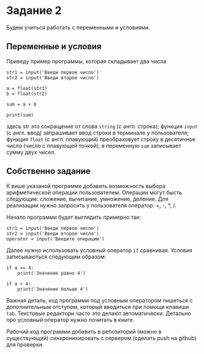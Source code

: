 # Задание 2

Будем учиться работать с переменными и условиями.

## Переменные и условия

Приведу пример программы, которая складывает два числа 

```python3
str1 = input('Введи первое число')
str2 = input('Введи второе число')

a = float(str1)
b = float(str2)

sum = a + b

print(sum)
```

здесь str это сокращение от слова `string` (с англ. строка);
функция `input` (с англ. ввод) запрашивает ввод строки в терминале у пользователя;
функция `float` (с англ. плавующий) преобраховует строку в десятичное число (число с плавующей точкой);
в переменную `sum` записывает сумму двух чисел.

## Собственно задание

К више указаной программе добавить возможность выбора арифметической операции пользователем.
Операции могут бысть следующие: сложение, вычитание, умножение, деление.
Для реализащии нужно запросить у пользователя оператор: +, -, *, /.

Начало программи будет выглядить примерно так:

```python3
str1 = input('Введи первое число')
str2 = input('Введи второе число')
operator = input('Введите операцию')
```

Далее нужно использовать условный оператор `if` сравнивая.
Условия записываються следующим образом:

```python3
if a == 4:
    print('Значение равно 4')

if a > 4:
    print('Значение больше 4')
```

Важная деталь, код программи под условным оператором пишеться с дополнительным отступом,
который вводиться при помощи клавиши `tab`. Текстовые редактори часто это делают автоматически.
Детально про условный оператор нужно почитать в книге. 

Рабочий код программи добавить в репозиторий (можно в существующий) синхронихировать с сервером (сделать push на github) для проверки.

